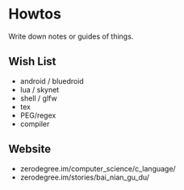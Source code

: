# Howtos

Write down notes or guides of things.

## Wish List
- android / bluedroid
- lua / skynet
- shell / glfw
- tex
- PEG/regex
- compiler

## Website
- zerodegree.im/computer_science/c_language/
- zerodegree.im/stories/bai_nian_gu_du/
